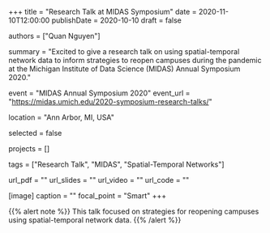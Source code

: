 +++
title = "Research Talk at MIDAS Symposium"
date = 2020-11-10T12:00:00
publishDate = 2020-10-10
draft = false

authors = ["Quan Nguyen"]

summary = "Excited to give a research talk on using spatial-temporal network data to inform strategies to reopen campuses during the pandemic at the Michigan Institute of Data Science (MIDAS) Annual Symposium 2020."

event = "MIDAS Annual Symposium 2020"
event_url = "https://midas.umich.edu/2020-symposium-research-talks/"

location = "Ann Arbor, MI, USA"

selected = false

projects = []

tags = ["Research Talk", "MIDAS", "Spatial-Temporal Networks"]

url_pdf = ""
url_slides = ""
url_video = ""
url_code = ""

[image]
  caption = ""
  focal_point = "Smart"
+++

{{% alert note %}}
This talk focused on strategies for reopening campuses using spatial-temporal network data.
{{% /alert %}}
